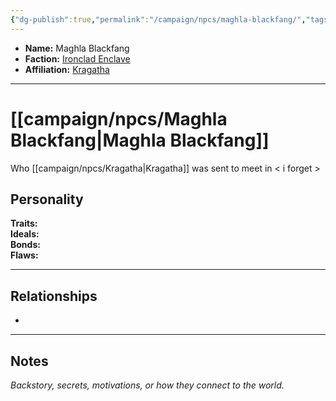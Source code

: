 ```yaml
---
{"dg-publish":true,"permalink":"/campaign/npcs/maghla-blackfang/","tags":["character","npc"],"noteIcon":"","created":"2025-10-26T19:49:28.008-07:00","updated":"2025-10-27T16:38:01.038-07:00"}
---
```



<p><span><ul>
<li dir="auto"><strong>Name:</strong> Maghla Blackfang</li>
<li dir="auto"><strong>Faction:</strong> <a data-tooltip-position="top" aria-label="campaign/factions/Ironclad Enclave.md" data-href="campaign/factions/Ironclad Enclave.md" href="campaign/factions/Ironclad Enclave.md" class="internal-link" target="_blank" rel="noopener nofollow">Ironclad Enclave</a></li>
<li dir="auto"><strong>Affiliation:</strong> <a data-tooltip-position="top" aria-label="campaign/npcs/Kragatha.md" data-href="campaign/npcs/Kragatha.md" href="campaign/npcs/Kragatha.md" class="internal-link" target="_blank" rel="noopener nofollow">Kragatha</a></li>
</ul></span></p>

---

# [[campaign/npcs/Maghla Blackfang\|Maghla Blackfang]]
Who [[campaign/npcs/Kragatha\|Kragatha]] was sent to meet in < i forget > 
## Personality
**Traits:**  
**Ideals:**  
**Bonds:**  
**Flaws:**  

---

## Relationships
- 

---

## Notes
*Backstory, secrets, motivations, or how they connect to the world.*